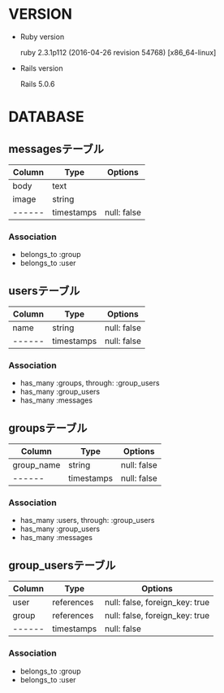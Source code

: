 # VERSION

* Ruby version

  ruby 2.3.1p112 (2016-04-26 revision 54768) [x86_64-linux]

* Rails version

  Rails 5.0.6

# DATABASE

## messagesテーブル

|Column|Type|Options|
|------|----|-------|
|body|text||
|image|string||
|------|timestamps|null: false|

### Association
- belongs_to :group
- belongs_to :user


## usersテーブル

|Column|Type|Options|
|------|----|-------|
|name|string|null: false|
|------|timestamps|null: false|

### Association
- has_many :groups, through: :group_users
- has_many :group_users
- has_many :messages


## groupsテーブル

|Column|Type|Options|
|------|----|-------|
|group_name|string|null: false|
|------|timestamps|null: false|

### Association
- has_many :users, through: :group_users
- has_many :group_users
- has_many :messages


## group_usersテーブル

|Column|Type|Options|
|------|----|-------|
|user|references|null: false, foreign_key: true|
|group|references|null: false, foreign_key: true|
|------|timestamps|null: false|

### Association
- belongs_to :group
- belongs_to :user
